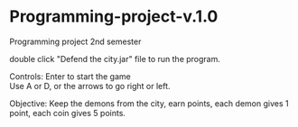 # Programming-project-v.1.0
Programming project 2nd semester

double click "Defend the city.jar" file to run the program. 

Controls:
Enter to start the game\
Use A or D, or the arrows to go right or left. 

Objective:
Keep the demons from the city,
earn points, each demon gives 1 point, each coin gives 5 points.
